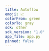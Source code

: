 ```yaml
---
title: Autoflow
emoji: 📈
colorFrom: green
colorTo: gray
sdk: other
sdk_version: "1.0"
app_file: app.py
pinned: false
---
```

